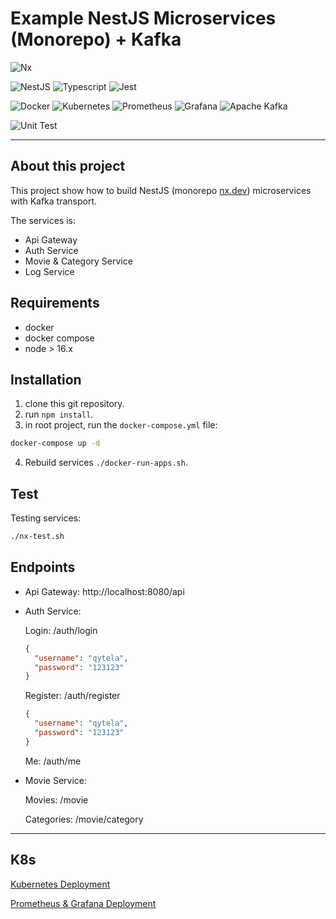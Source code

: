 # Example NestJS Microservices (Monorepo) + Kafka

![Nx](https://img.shields.io/badge/nx-143055?style=for-the-badge&logo=nx&logoColor=white)

![NestJS](https://img.shields.io/badge/nestjs-%23E0234E.svg?style=for-the-badge&logo=nestjs&logoColor=white)
![Typescript](https://img.shields.io/badge/TypeScript-007ACC?style=for-the-badge&logo=typescript&logoColor=white)
![Jest](https://img.shields.io/badge/Jest-323330?style=for-the-badge&logo=Jest&logoColor=white)

![Docker](https://img.shields.io/badge/docker-%230db7ed.svg?style=for-the-badge&logo=docker&logoColor=white)
![Kubernetes](https://img.shields.io/badge/kubernetes-%23326ce5.svg?style=for-the-badge&logo=kubernetes&logoColor=white)
![Prometheus](https://img.shields.io/badge/Prometheus-E6522C?style=for-the-badge&logo=Prometheus&logoColor=white)
![Grafana](https://img.shields.io/badge/grafana-%23F46800.svg?style=for-the-badge&logo=grafana&logoColor=white)
![Apache Kafka](https://img.shields.io/badge/Apache%20Kafka-000?style=for-the-badge&logo=apachekafka)

![Unit Test](https://github.com/qytela/nest-ms/actions/workflows/unit-test.yaml/badge.svg)

---

## About this project

This project show how to build NestJS (monorepo [nx.dev](https://nx.dev/)) microservices with Kafka transport.

The services is:

- Api Gateway
- Auth Service
- Movie & Category Service
- Log Service

## Requirements

- docker
- docker compose
- node > 16.x

## Installation

1. clone this git repository.
2. run `npm install`.
3. in root project, run the `docker-compose.yml` file:

```sh
docker-compose up -d
```

4. Rebuild services `./docker-run-apps.sh`.

## Test

Testing services:

```sh
./nx-test.sh
```

## Endpoints

- Api Gateway: http://localhost:8080/api
- Auth Service:

  Login: /auth/login

  ```json
  {
    "username": "qytela",
    "password": "123123"
  }
  ```

  Register: /auth/register

  ```json
  {
    "username": "qytela",
    "password": "123123"
  }
  ```

  Me: /auth/me

- Movie Service:

  Movies: /movie

  Categories: /movie/category

---

## K8s

[Kubernetes Deployment](https://github.com/qytela/nest-ms/tree/main/k8s)

[Prometheus & Grafana Deployment](https://github.com/qytela/nest-ms/blob/main/k8s/PROMETHEUS.md)
